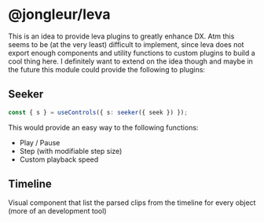 # @jongleur/leva

This is an idea to provide leva plugins to greatly enhance DX. Atm this seems to be (at the very least) difficult to implement, since leva does not export enough components and utility functions to custom plugins to build a cool thing here. I definitely want to extend on the idea though and maybe in the future this module could provide the following to plugins:

## Seeker

```typescript
const { s } = useControls({ s: seeker({ seek }) });
```

This would provide an easy way to the following functions:

- Play / Pause
- Step (with modifiable step size)
- Custom playback speed

## Timeline

Visual component that list the parsed clips from the timeline for every object (more of an development tool)
